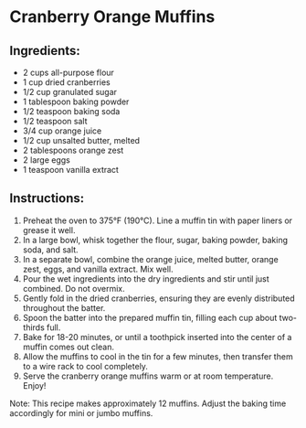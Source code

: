 # Cranberry Orange Muffins

## Ingredients:
- 2 cups all-purpose flour
- 1 cup dried cranberries
- 1/2 cup granulated sugar
- 1 tablespoon baking powder
- 1/2 teaspoon baking soda
- 1/2 teaspoon salt
- 3/4 cup orange juice
- 1/2 cup unsalted butter, melted
- 2 tablespoons orange zest
- 2 large eggs
- 1 teaspoon vanilla extract

## Instructions:
1. Preheat the oven to 375°F (190°C). Line a muffin tin with paper liners or grease it well.
2. In a large bowl, whisk together the flour, sugar, baking powder, baking soda, and salt.
3. In a separate bowl, combine the orange juice, melted butter, orange zest, eggs, and vanilla extract. Mix well.
4. Pour the wet ingredients into the dry ingredients and stir until just combined. Do not overmix.
5. Gently fold in the dried cranberries, ensuring they are evenly distributed throughout the batter.
6. Spoon the batter into the prepared muffin tin, filling each cup about two-thirds full.
7. Bake for 18-20 minutes, or until a toothpick inserted into the center of a muffin comes out clean.
8. Allow the muffins to cool in the tin for a few minutes, then transfer them to a wire rack to cool completely.
9. Serve the cranberry orange muffins warm or at room temperature. Enjoy!

Note: This recipe makes approximately 12 muffins. Adjust the baking time accordingly for mini or jumbo muffins.